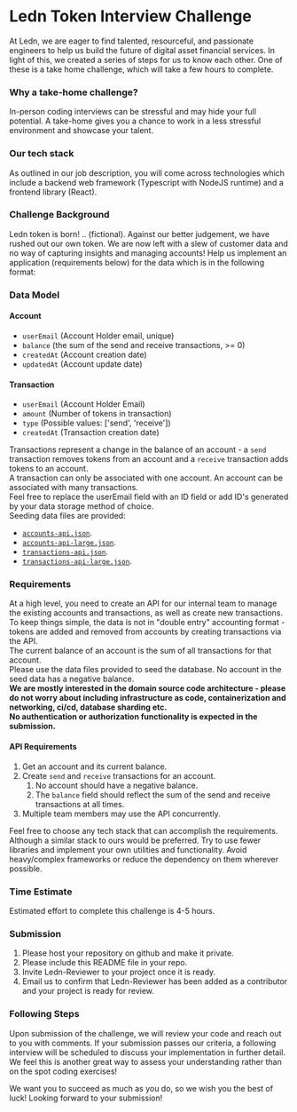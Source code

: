 # Ledn Token Interview Challenge
At Ledn, we are eager to find talented, resourceful, and passionate engineers to help us build the future of digital asset financial services. In light of this, we created a series of steps for us to know each other. One of these is a take home challenge, which will take a few hours to complete.

### Why a take-home challenge?
In-person coding interviews can be stressful and may hide your full potential. A take-home gives you a chance to work in a less stressful environment and showcase your talent.

### Our tech stack
As outlined in our job description, you will come across technologies which include a backend web framework (Typescript with NodeJS runtime) and a frontend library (React).

### Challenge Background
Ledn token is born! .. (fictional). Against our better judgement, we have rushed out our own token. We are now left with a slew of customer data and no way of capturing insights and managing accounts! Help us implement an application (requirements below) for the data which is in the following format:

### Data Model
#### Account
* `userEmail` (Account Holder email, unique)
* `balance` (the sum of the send and receive transactions, >= 0)
* `createdAt` (Account creation date)
* `updatedAt` (Account update date)
#### Transaction
* `userEmail` (Account Holder Email)
* `amount` (Number of tokens in transaction)
* `type` (Possible values: ['send', 'receive'])
* `createdAt` (Transaction creation date)

Transactions represent a change in the balance of an account - a `send` transaction removes tokens from an account and a `receive` transaction adds tokens to an account. \
A transaction can only be associated with one account. An account can be associated with many transactions.  
Feel free to replace the userEmail field with an ID field or add ID's generated by your data storage method of choice.  
Seeding data files are provided:
  * [`accounts-api.json`](./accounts-api.json).
  * [`accounts-api-large.json`](./accounts-api-large.json).
  * [`transactions-api.json`](./transactions-api.json).
  * [`transactions-api-large.json`](./transactions-api-large.json).

### Requirements
At a high level, you need to create an API for our internal team to manage the existing accounts and transactions, as well as create new transactions. \
To keep things simple, the data is not in "double entry" accounting format - tokens are added and removed from accounts by creating transactions via the API. \
The current balance of an account is the sum of all transactions for that account. \
Please use the data files provided to seed the database. No account in the seed data has a negative balance. \
<b> 
We are mostly interested in the domain source code architecture - please do not worry about including infrastructure as code, containerization and networking, ci/cd, database sharding etc. \
No authentication or authorization functionality is expected in the submission. \
</b>

#### API Requirements

  1. Get an account and its current balance.
  2. Create `send` and `receive` transactions for an account.
     1. No account should have a negative balance.
     2. The `balance` field should reflect the sum of the send and receive transactions at all times.
  3. Multiple team members may use the API concurrently.


Feel free to choose any tech stack that can accomplish the requirements. Although a similar stack to ours would be preferred.
Try to use fewer libraries and implement your own utilities and functionality. Avoid heavy/complex frameworks or reduce the dependency on them wherever possible.
 

### Time Estimate
Estimated effort to complete this challenge is 4-5 hours.

### Submission
1. Please host your repository on github and make it private.
2. Please include this README file in your repo.
3. Invite Ledn-Reviewer to your project once it is ready.
4. Email us to confirm that Ledn-Reviewer has been added as a contributor and your project is ready for review.

### Following Steps
Upon submission of the challenge, we will review your code and reach out to you with comments. If your submission passes our criteria, a following interview will be scheduled to discuss your implementation in further detail. We feel this is another great way to assess your understanding rather than on the spot coding exercises!

We want you to succeed as much as you do, so we wish you the best of luck! Looking forward to your submission!
